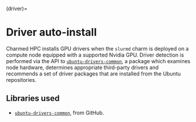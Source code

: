 (driver)=
# Driver auto-install

Charmed HPC installs GPU drivers when the `slurmd` charm is deployed on a compute node equipped with a supported Nvidia GPU. Driver detection is performed via the API to [`ubuntu-drivers-common`](https://documentation.ubuntu.com/server/how-to/graphics/install-nvidia-drivers/#the-recommended-way-ubuntu-drivers-tool), a package which examines node hardware, determines appropriate third-party drivers and recommends a set of driver packages that are installed from the Ubuntu repositories.

## Libraries used

- [`ubuntu-drivers-common`](https://github.com/canonical/ubuntu-drivers-common), from GitHub.
